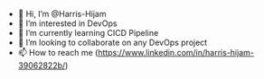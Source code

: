 - 👋 Hi, I’m @Harris-Hijam
- 👀 I’m interested in DevOps
- 🌱 I’m currently learning CICD Pipeline
- 💞️ I’m looking to collaborate on any DevOps project
- 📫 How to reach me (https://www.linkedin.com/in/harris-hijam-39062822b/)

<!---
Harris-Hijam/Harris-Hijam is a ✨ special ✨ repository because its `README.md` (this file) appears on your GitHub profile.
You can click the Preview link to take a look at your changes.
--->
